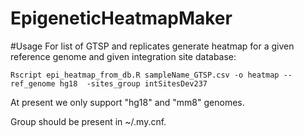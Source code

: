 # EpigeneticHeatmapMaker

#Usage
For list of GTSP and replicates generate heatmap
for a given reference genome and given integration site database:
```
Rscript epi_heatmap_from_db.R sampleName_GTSP.csv -o heatmap --ref_genome hg18  -sites_group intSitesDev237
```

At present we only support "hg18" and "mm8" genomes.

Group should be present in ~/.my.cnf.
